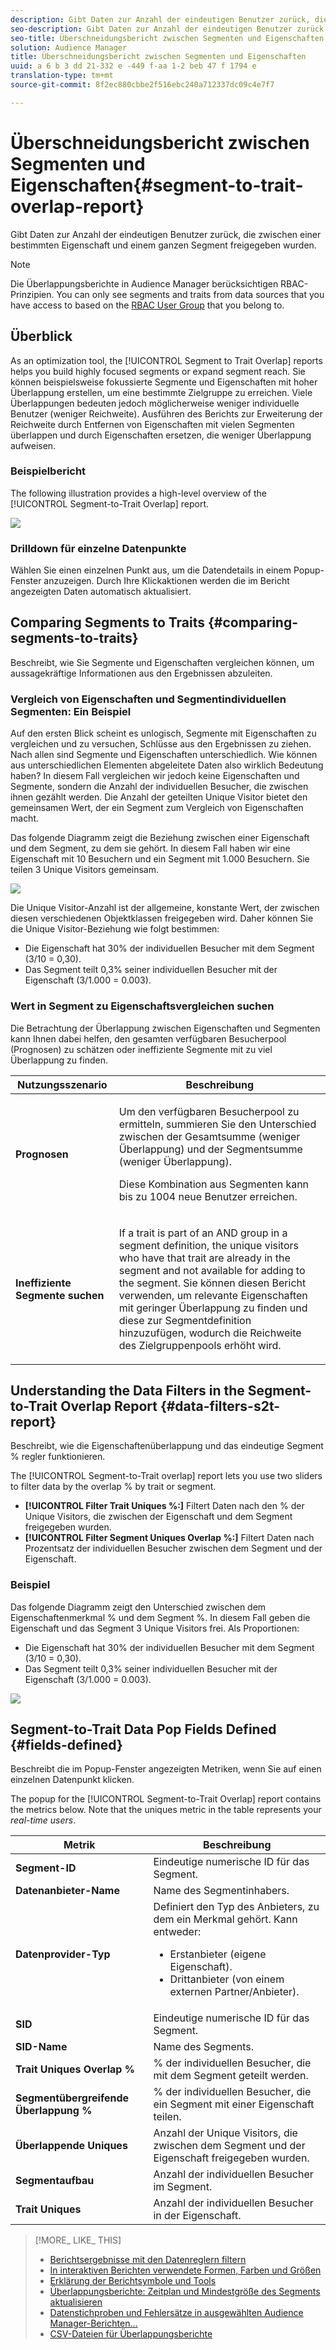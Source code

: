 ```yaml
---
description: Gibt Daten zur Anzahl der eindeutigen Benutzer zurück, die zwischen einer bestimmten Eigenschaft und einem ganzen Segment freigegeben wurden.
seo-description: Gibt Daten zur Anzahl der eindeutigen Benutzer zurück, die zwischen einer bestimmten Eigenschaft und einem ganzen Segment freigegeben wurden.
seo-title: Überschneidungsbericht zwischen Segmenten und Eigenschaften
solution: Audience Manager
title: Überschneidungsbericht zwischen Segmenten und Eigenschaften
uuid: a 6 b 3 dd 21-332 e -449 f-aa 1-2 beb 47 f 1794 e
translation-type: tm+mt
source-git-commit: 8f2ec880cbbe2f516ebc240a712337dc09c4e7f7

---
```



# Überschneidungsbericht zwischen Segmenten und Eigenschaften{#segment-to-trait-overlap-report}

Gibt Daten zur Anzahl der eindeutigen Benutzer zurück, die zwischen einer bestimmten Eigenschaft und einem ganzen Segment freigegeben wurden.

>[!NOTE]
>
>Die Überlappungsberichte in Audience Manager berücksichtigen RBAC-Prinzipien. You can only see segments and traits from data sources that you have access to based on the [RBAC User Group](/help/using/features/administration/administration-overview.md) that you belong to.

<!-- 

c_segment_trait_overlap.xml

 -->

## Überblick

As an optimization tool, the [!UICONTROL Segment to Trait Overlap] reports helps you build highly focused segments or expand segment reach. Sie können beispielsweise fokussierte Segmente und Eigenschaften mit hoher Überlappung erstellen, um eine bestimmte Zielgruppe zu erreichen. Viele Überlappungen bedeuten jedoch möglicherweise weniger individuelle Benutzer (weniger Reichweite). Ausführen des Berichts zur Erweiterung der Reichweite durch Entfernen von Eigenschaften mit vielen Segmenten überlappen und durch Eigenschaften ersetzen, die weniger Überlappung aufweisen.

### Beispielbericht

The following illustration provides a high-level overview of the [!UICONTROL Segment-to-Trait Overlap] report.

![](assets/segment-to-trait-overlap.png)

### Drilldown für einzelne Datenpunkte

Wählen Sie einen einzelnen Punkt aus, um die Datendetails in einem Popup-Fenster anzuzeigen. Durch Ihre Klickaktionen werden die im Bericht angezeigten Daten automatisch aktualisiert.

## Comparing Segments to Traits {#comparing-segments-to-traits}

Beschreibt, wie Sie Segmente und Eigenschaften vergleichen können, um aussagekräftige Informationen aus den Ergebnissen abzuleiten.

<!-- 

c_compare_s2t.xml

 -->

### Vergleich von Eigenschaften und Segmentindividuellen Segmenten: Ein Beispiel

Auf den ersten Blick scheint es unlogisch, Segmente mit Eigenschaften zu vergleichen und zu versuchen, Schlüsse aus den Ergebnissen zu ziehen. Nach allen sind Segmente und Eigenschaften unterschiedlich. Wie können aus unterschiedlichen Elementen abgeleitete Daten also wirklich Bedeutung haben? In diesem Fall vergleichen wir jedoch keine Eigenschaften und Segmente, sondern die Anzahl der individuellen Besucher, die zwischen ihnen gezählt werden. Die Anzahl der geteilten Unique Visitor bietet den gemeinsamen Wert, der ein Segment zum Vergleich von Eigenschaften macht.

Das folgende Diagramm zeigt die Beziehung zwischen einer Eigenschaft und dem Segment, zu dem sie gehört. In diesem Fall haben wir eine Eigenschaft mit 10 Besuchern und ein Segment mit 1.000 Besuchern. Sie teilen 3 Unique Visitors gemeinsam.

![](assets/s2t.png)

Die Unique Visitor-Anzahl ist der allgemeine, konstante Wert, der zwischen diesen verschiedenen Objektklassen freigegeben wird. Daher können Sie die Unique Visitor-Beziehung wie folgt bestimmen:

* Die Eigenschaft hat 30% der individuellen Besucher mit dem Segment (3/10 = 0,30).
* Das Segment teilt 0,3% seiner individuellen Besucher mit der Eigenschaft (3/1.000 = 0.003).

### Wert in Segment zu Eigenschaftsvergleichen suchen

Die Betrachtung der Überlappung zwischen Eigenschaften und Segmenten kann Ihnen dabei helfen, den gesamten verfügbaren Besucherpool (Prognosen) zu schätzen oder ineffiziente Segmente mit zu viel Überlappung zu finden.

<table id="table_5B211EF95216426299EB20253A5A9C1B"> 
 <thead> 
  <tr> 
   <th colname="col1" class="entry"> Nutzungsszenario </th> 
   <th colname="col2" class="entry"> Beschreibung </th> 
  </tr>
 </thead>
 <tbody> 
  <tr> 
   <td colname="col1"><b>Prognosen</b> </td> 
   <td colname="col2"> <p>Um den verfügbaren Besucherpool zu ermitteln, summieren Sie den Unterschied zwischen der Gesamtsumme (weniger Überlappung) und der Segmentsumme (weniger Überlappung). </p> <p>Diese Kombination aus Segmenten kann bis zu 1004 neue Benutzer erreichen. </p> </td> 
  </tr> 
  <tr> 
   <td colname="col1"><b>Ineffiziente Segmente suchen</b> </td> 
   <td colname="col2"> <p>If a trait is part of an <span class="wintitle"> AND</span> group in a segment definition, the unique visitors who have that trait are already in the segment and not available for adding to the segment. Sie können diesen Bericht verwenden, um relevante Eigenschaften mit geringer Überlappung zu finden und diese zur Segmentdefinition hinzuzufügen, wodurch die Reichweite des Zielgruppenpools erhöht wird. </p> </td> 
  </tr> 
 </tbody> 
</table>

## Understanding the Data Filters in the Segment-to-Trait Overlap Report {#data-filters-s2t-report}

Beschreibt, wie die Eigenschaftenüberlappung und das eindeutige Segment % regler funktionieren.

<!-- 

r_s2t_sliders.xml

 -->

The [!UICONTROL Segment-to-Trait overlap] report lets you use two sliders to filter data by the overlap % by trait or segment.

* **[!UICONTROL Filter Trait Uniques %:]** Filtert Daten nach den % der Unique Visitors, die zwischen der Eigenschaft und dem Segment freigegeben wurden.
* **[!UICONTROL Filter Segment Uniques Overlap %:]** Filtert Daten nach Prozentsatz der individuellen Besucher zwischen dem Segment und der Eigenschaft.

### Beispiel 

Das folgende Diagramm zeigt den Unterschied zwischen dem Eigenschaftenmerkmal % und dem Segment %. In diesem Fall geben die Eigenschaft und das Segment 3 Unique Visitors frei. Als Proportionen:

* Die Eigenschaft hat 30% der individuellen Besucher mit dem Segment (3/10 = 0,30).
* Das Segment teilt 0,3% seiner individuellen Besucher mit der Eigenschaft (3/1.000 = 0.003).

![](assets/s2t.png)

## Segment-to-Trait Data Pop Fields Defined {#fields-defined}

Beschreibt die im Popup-Fenster angezeigten Metriken, wenn Sie auf einen einzelnen Datenpunkt klicken.

<!-- 

r_s2t_data_pop.xml

 -->

The popup for the [!UICONTROL Segment-to-Trait Overlap] report contains the metrics below. Note that the uniques metric in the table represents your *real-time users*.

<table id="table_4AF72754276242FFB11543635B43AD90"> 
 <thead> 
  <tr> 
   <th colname="col1" class="entry"> Metrik </th> 
   <th colname="col2" class="entry"> Beschreibung </th> 
  </tr>
 </thead>
 <tbody> 
  <tr> 
   <td colname="col1"><b><span class="wintitle"> Segment-ID</span></b> </td> 
   <td colname="col2"> Eindeutige numerische ID für das Segment. </td> 
  </tr> 
  <tr> 
   <td colname="col1"><b><span class="wintitle"> Datenanbieter-Name</span></b> </td> 
   <td colname="col2"> Name des Segmentinhabers. </td> 
  </tr> 
  <tr> 
   <td colname="col1"><b><span class="wintitle"> Datenprovider-Typ</span></b> </td> 
   <td colname="col2">Definiert den Typ des Anbieters, zu dem ein Merkmal gehört. Kann entweder: 
    <ul id="ul_0477C04A33FD4F5D998B98984E6554D3"> 
     <li id="li_50FCA48EDB5843AB8FB6C34ED2C0067D">Erstanbieter (eigene Eigenschaft). </li> 
     <li id="li_4F6148EDAEFE43FA8D505944E9FE3855">Drittanbieter (von einem externen Partner/Anbieter). </li> 
    </ul> </td> 
  </tr> 
  <tr> 
   <td colname="col1"><b><span class="wintitle"> SID</span></b> </td> 
   <td colname="col2"> Eindeutige numerische ID für das Segment. </td> 
  </tr> 
  <tr> 
   <td colname="col1"><b><span class="wintitle"> SID-Name</span></b> </td> 
   <td colname="col2"> Name des Segments. </td> 
  </tr> 
  <tr> 
   <td colname="col1"><b><span class="wintitle"> Trait Uniques Overlap %</span></b> </td> 
   <td colname="col2"> % der individuellen Besucher, die mit dem Segment geteilt werden. </td> 
  </tr> 
  <tr> 
   <td colname="col1"><b><span class="wintitle"> Segmentübergreifende Überlappung %</span></b> </td> 
   <td colname="col2"> % der individuellen Besucher, die ein Segment mit einer Eigenschaft teilen. </td> 
  </tr> 
  <tr> 
   <td colname="col1"><b><span class="wintitle"> Überlappende Uniques</span></b> </td> 
   <td colname="col2"> Anzahl der Unique Visitors, die zwischen dem Segment und der Eigenschaft freigegeben wurden. </td> 
  </tr> 
  <tr> 
   <td colname="col1"><b><span class="wintitle"> Segmentaufbau</span></b> </td> 
   <td colname="col2"> Anzahl der individuellen Besucher im Segment. </td> 
  </tr> 
  <tr> 
   <td colname="col1"><b><span class="wintitle"> Trait Uniques</span></b> </td> 
   <td colname="col2"> Anzahl der individuellen Besucher in der Eigenschaft. </td> 
  </tr> 
 </tbody> 
</table>

>[!MORE_ LIKE_ THIS]
>
>* [Berichtsergebnisse mit den Datenreglern filtern](../../reporting/dynamic-reports/data-sliders.md)
>* [In interaktiven Berichten verwendete Formen, Farben und Größen](../../reporting/dynamic-reports/interactive-report-technology.md#shapes-colors-sizes)
>* [Erklärung der Berichtsymbole und Tools](../../reporting/dynamic-reports/interactive-report-technology.md#icons-tools-explained)
>* [Überlappungsberichte: Zeitplan und Mindestgröße des Segments aktualisieren](../../reporting/dynamic-reports/overlap-minimum-segment-size.md)
>* [Datenstichproben und Fehlersätze in ausgewählten Audience Manager-Berichten…](../../reporting/report-sampling.md)
>* [CSV-Dateien für Überlappungsberichte](../../reporting/dynamic-reports/overlap-csv-files.md)